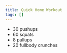 ```yaml
---
title: Quick Home Workout
tags: []
---
```


- 30 pushups
- 60 squats
- 8 pullups
- 20 fullbody crunches
